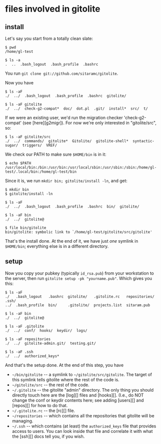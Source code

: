 # files involved in gitolite

## install

Let's say you start from a totally clean slate:

    $ pwd
    /home/gl-test

    $ ls -a
    .  ..  .bash_logout  .bash_profile  .bashrc

You run `git clone git://github.com/sitaramc/gitolite`.

Now you have

    $ ls -aF
    ./  ../  .bash_logout  .bash_profile  .bashrc  gitolite/

    $ ls -aF gitolite
    ./  ../  check-g2-compat*  doc/  dot.pl  .git/  install*  src/  t/

If we were an existing user, we'd run the migration checker 'check-g2-compat'
(see [here][g2migr]).  For now we're only interested in "gitolite/src", so:

    $ ls -aF gitolite/src
    ./  ../  commands/  gitolite*  Gitolite/  gitolite-shell*  syntactic-sugar/  triggers/  VREF/

We check our PATH to make sure `$HOME/bin` is in it:

    $ echo $PATH
    /usr/local/bin:/bin:/usr/bin:/usr/local/sbin:/usr/sbin:/sbin:/home/gl-test/.local/bin:/home/gl-test/bin

Since it is, we run `mkdir bin; gitolite/install -ln`, and get:

    $ mkdir bin
    $ gitolite/install -ln

    $ ls -aF
    ./  ../  .bash_logout  .bash_profile  .bashrc  bin/  gitolite/

    $ ls -aF bin
    ./  ../  gitolite@

    $ file bin/gitolite
    bin/gitolite: symbolic link to `/home/gl-test/gitolite/src/gitolite'

That's the install done.  At the end of it, we have just *one* symlink in
`$HOME/bin`; everything else is in a different directory.

## setup

Now you copy your pubkey (typically `id_rsa.pub`) from your workstation to the
server, then run `gitolite setup -pk "yourname.pub"`.  Which gives you this:

    $ ls -aF
    ./   .bash_logout   .bashrc  gitolite/   .gitolite.rc   repositories/  .ssh/
    ../  .bash_profile  bin/     .gitolite/  projects.list  sitaram.pub

    $ ls -aF bin
    ./  ../  gitolite@

    $ ls -aF .gitolite
    ./  ../  conf/  hooks/  keydir/  logs/

    $ ls -aF repositories
    ./  ../  gitolite-admin.git/  testing.git/

    $ ls -aF .ssh
    ./  ../  authorized_keys*

And that's the setup done.  At the end of this step, you have

  * `~/bin/gitolite` -- a symlink to `~/gitolite/src/gitolite`.  The target of
    this symlink tells gitolite where the rest of the code is.
  * `~/gitolite/src` -- the rest of the code.
  * `~/.gitolite` -- the gitolite "admin" directory.  The only thing you
    should directly touch here are the [log][] files and [hooks][].  (I.e., do
    NOT change the conf or keydir contents here; see adding [users][] and
    [repos][] for how to do that.
  * `~/.gitolite.rc` -- the [rc][] file.
  * `~/repositories` -- which contains all the repositories that gitolite will
    be managing.
  * `~/.ssh` -- which contains (at least) the `authorized_keys` file that
    provides access to users.  You can look inside that file and correlate it
    with what the [ssh][] docs tell you, if you wish.
